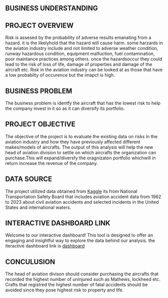 ## BUSINESS UNDERSTANDING 

## PROJECT OVERVIEW
Risk is assesed by the probability of adverse results emanating from a hazard. it is the likelyhold that the hazard will cause harm.
some harzards in the aviaton industry include and not limited to adverse weather condition, runway hazardous condition, equipment malfuction, fuel contamination, poor maintance practices among others.
once the hazardsoccur they could lead to the risk of loss of life, damage of properties and damage of the aircraft etc. 
Risk in the aviation industry can be looked at as those that have a low probabilty of occurence but the imapct is high.  

## BUSINESS PROBLEM
The business problem is identfy the aircraft that has the lowest risk to help the company invest in it so as it can diversify its portfolio.

## PROJECT OBJECTIVE
The objective of the project is to evaluate the existing data on risks in the aviation industry and how they have previously affected different makes/models of aircrafts. The output of this analysis will help the new head of aviation division to settle on which aircrafts the organization can purchase.This will expand/diversfy the oragnizaton portfolio whichwill in return increase the revenue of the company.

## DATA SOURCE
The project utilized data obtained from [Kaggle](https://www.kaggle.com/datasets/khsamaha/aviation-accident-database-synopses) its from National Transportation Safety Board that includes aviation accident data from 1962 to 2023 about civil aviation accidents and selected incidents in the United States and international waters.

## INTERACTIVE DASHBOARD LINK
Welcome to our interactive dashboard! This tool is designed to offer an engaging and insightful way to explore the data behind our analysis. the iteractive dashboard link is [dashboard](https://public.tableau.com/app/profile/monica.wanjiru/viz/XLToursandTravel/Dashboard1?publish=yes)

## CONCULUSION
The head of aviation divison should consider purchasing the aircrafts that recorded the highest number of uninjured such as Mathews, lockheed etc. Crafts that registred the highest number of fatal accidents should be avoided since they pose highest risk to  property and life. 